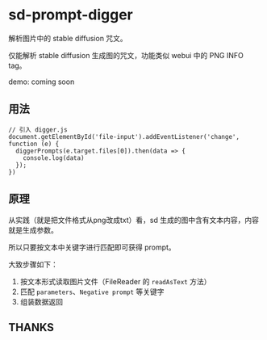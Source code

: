 # sd-prompt-digger

解析图片中的 stable diffusion 咒文。

仅能解析 stable diffusion 生成图的咒文，功能类似 webui 中的 PNG INFO tag。

demo: coming soon

## 用法

```
// 引入 digger.js
document.getElementById('file-input').addEventListener('change', function (e) {
  diggerPrompts(e.target.files[0]).then(data => { 
    console.log(data)
  });
})
```

## 原理

从实践（就是把文件格式从png改成txt）看，sd 生成的图中含有文本内容，内容就是生成参数。

所以只要按文本中关键字进行匹配即可获得 prompt。

大致步骤如下：

1. 按文本形式读取图片文件（FileReader 的 `readAsText` 方法）
2. 匹配 `parameters`、`Negative prompt` 等关键字
3. 组装数据返回

## THANKS
